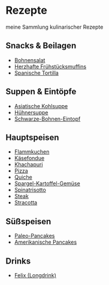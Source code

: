 # Rezepte

meine Sammlung kulinarischer Rezepte

## Snacks & Beilagen

- [Bohnensalat](Gerichte/Bohnensalat.md)
- [Herzhafte Frühstücksmuffins](Gerichte/Herzhafte_Fruehstuecksmuffins.md)
- [Spanische Tortilla](Gerichte/Spanische_Tortilla.md)

## Suppen & Eintöpfe

- [Asiatische Kohlsuppe](Gerichte/Asiatische_Kohlsuppe.md)
- [Hühnersuppe](Gerichte/Huehnersuppe.md)
- [Schwarze-Bohnen-Eintopf](Gerichte/Schwarze-Bohnen-Eintopf.md)

## Hauptspeisen

- [Flammkuchen](Gerichte/Flammkuchen.md)
- [Käsefondue](Gerichte/Kaesefondue.md)
- [Khachapuri](Gerichte/Khachapuri.md)
- [Pizza](Gerichte/Pizza.md)
- [Quiche](Gerichte/Quiche.md)
- [Spargel-Kartoffel-Gemüse](Gerichte/Spargel-Kartoffel-Gemuese.md)
- [Spinatrisotto](Gerichte/Spinatrisotto.md)
- [Steak](Gerichte/Steak.md)
- [Stracotta](Gerichte/Stracotta.md)

## Süßspeisen

- [Paleo-Pancakes](Gerichte/Paleo_Pancakes.md)
- [Amerikanische Pancakes](Gerichte/Amerikanische_Pancakes.md)

## Drinks

- [Felix (Longdrink)](Drinks/Felix_(Longdrink).md)

